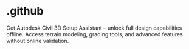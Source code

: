 # .github
Get Autodesk Civil 3D Setup Assistant – unlock full design capabilities offline. Access terrain modeling, grading tools, and advanced features without online validation.
